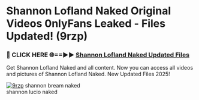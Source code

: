 # Shannon Lofland Naked Original Videos 0nlyFans Leaked - Files Updated! (9rzp)

<h3>🔴 CLICK HERE 🌐==►► <a href="https://tinyurl.com/yckcrads" rel="nofollow">Shannon Lofland Naked Updated Files</a></h3>

Get Shannon Lofland Naked and all content. Now you can access all videos and pictures of Shannon Lofland Naked. New Updated Files 2025!

[![9rzp](https://i.imgur.com/hpKpOFt.gif)](https://tinyurl.com/yckcrads)
shannon bream naked<br>
shannon lucio naked